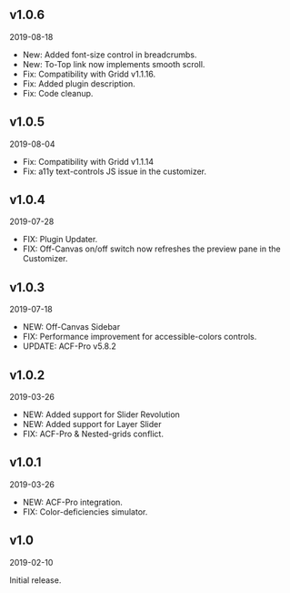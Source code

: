 ## v1.0.6
2019-08-18

* New: Added font-size control in breadcrumbs.
* New: To-Top link now implements smooth scroll.
* Fix: Compatibility with Gridd v1.1.16.
* Fix: Added plugin description.
* Fix: Code cleanup.

## v1.0.5
2019-08-04

* Fix: Compatibility with Gridd v1.1.14
* Fix: a11y text-controls JS issue in the customizer.

## v1.0.4
2019-07-28

* FIX: Plugin Updater.
* FIX: Off-Canvas on/off switch now refreshes the preview pane in the Customizer.

## v1.0.3
2019-07-18

* NEW: Off-Canvas Sidebar
* FIX: Performance improvement for accessible-colors controls.
* UPDATE: ACF-Pro v5.8.2

## v1.0.2
2019-03-26

* NEW: Added support for Slider Revolution
* NEW: Added support for Layer Slider
* FIX: ACF-Pro & Nested-grids conflict.

## v1.0.1
2019-03-26

* NEW: ACF-Pro integration.
* FIX: Color-deficiencies simulator.

## v1.0
2019-02-10

Initial release.